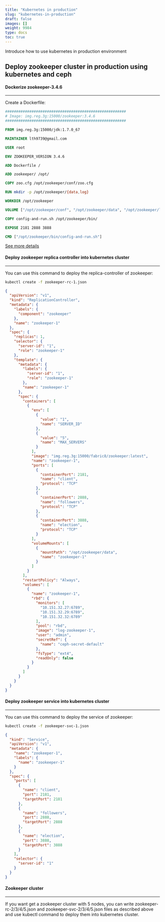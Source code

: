 ```yaml
---
title: "Kubernetes in production"
slug: "kubernetes-in-production"
draft: false
images: []
weight: 9984
type: docs
toc: true
---
```


Introduce how to use kubernetes in production environment

## Deploy zookeeper cluster in production using kubernetes and ceph
#### Dockerize zookeeper-3.4.6
--------------------------------

Create a Dockerfile:

```dockerfile
#######################################################
# Image: img.reg.3g:15000/zookeeper:3.4.6
#######################################################

FROM img.reg.3g:15000/jdk:1.7.0_67 

MAINTAINER lth9739@gmail.com

USER root

ENV ZOOKEEPER_VERSION 3.4.6

ADD Dockerfile /

ADD zookeeper/ /opt/

COPY zoo.cfg /opt/zookeeper/conf/zoo.cfg

RUN mkdir -p /opt/zookeeper/{data,log}

WORKDIR /opt/zookeeper

VOLUME ["/opt/zookeeper/conf", "/opt/zookeeper/data", "/opt/zookeeper/log"]

COPY config-and-run.sh /opt/zookeeper/bin/

EXPOSE 2181 2888 3888

CMD ["/opt/zookeeper/bin/config-and-run.sh"]
```

[See more details](https://github.com/fabric8io/fabric8-zookeeper-docker)


#### Deploy zookeeper replica controller into kubernetes cluster
---------------------

You can use this command to deploy the replica-controller of zookeeper:

```bash
kubectl create -f zookeeper-rc-1.json
```

```json
{
  "apiVersion": "v1",
  "kind": "ReplicationController",
  "metadata": {
    "labels": {
      "component": "zookeeper"
    },
    "name": "zookeeper-1"
  },
  "spec": {
    "replicas": 1,
    "selector": {
      "server-id": "1",
      "role": "zookeeper-1"
    },
    "template": {
      "metadata": {
        "labels": {
          "server-id": "1",
          "role": "zookeeper-1"
        },
        "name": "zookeeper-1"
      },
      "spec": {
        "containers": [
          {
            "env": [
              {
                "value": "1",
                "name": "SERVER_ID"
              },
              {
                "value": "5",
                "name": "MAX_SERVERS"
              }
            ],
            "image": "img.reg.3g:15000/fabric8/zookeeper:latest",
            "name": "zookeeper-1",
            "ports": [
              {
                "containerPort": 2181,
                "name": "client",
                "protocol": "TCP"
              },
              {
                "containerPort": 2888,
                "name": "followers",
                "protocol": "TCP"
              },
              {
                "containerPort": 3888,
                "name": "election",
                "protocol": "TCP"
              }
            ],
            "volumeMounts": [
              {
                "mountPath": "/opt/zookeeper/data",
                "name": "zookeeper-1"
              }
            ]
          }
        ],
        "restartPolicy": "Always",
        "volumes": [
          {
            "name": "zookeeper-1",
            "rbd": {
              "monitors": [
                "10.151.32.27:6789",
                "10.151.32.29:6789",
                "10.151.32.32:6789"
              ],
              "pool": "rbd",
              "image": "log-zookeeper-1",
              "user": "admin",
              "secretRef": {
                "name": "ceph-secret-default"
              },
              "fsType": "ext4",
              "readOnly": false
            }
          }
        ]
      }
    }
  }
}
```

#### Deploy zookeeper service into kubernetes cluster
---------------------


You can use this command to deploy the service of zookeeper:

```bash
kubectl create -f zookeeper-svc-1.json
```

```json
{
  "kind": "Service",
  "apiVersion": "v1",
  "metadata": {
    "name": "zookeeper-1",
    "labels": {
      "name": "zookeeper-1"
    }
  },
  "spec": {
    "ports": [
      {
        "name": "client",
        "port": 2181,
        "targetPort": 2181
      },
      {
        "name": "followers",
        "port": 2888,
        "targetPort": 2888
      },
      {
        "name": "election",
        "port": 3888,
        "targetPort": 3888
      }
    ],
    "selector": {
      "server-id": "1"
    }
  }
}
```

#### Zookeeper cluster
------------------

If you want get a zookeeper cluster with 5 nodes, you can write zookeeper-rc-2/3/4/5.json and zookeeper-svc-2/3/4/5.json files as described above and use kubectl command to deploy them into kubernetes cluster.

